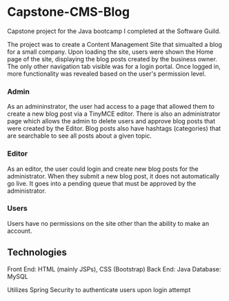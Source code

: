 # Capstone-CMS-Blog

Capstone project for the Java bootcamp I completed at the Software Guild. 

The project was to create a Content Management Site that simualted a blog for a small company. Upon loading the site,
users were shown the Home page of the site, displaying the blog posts created by the business owner. The only other navigation tab visible was for a login portal.
Once logged in, more functionality was revealed based on the user's permission level. 

### Admin
As an admininstrator, the user had access to a page that allowed them to create a new blog post via a TinyMCE editor. 
There is also an administrator page which allows the admin to delete users and approve blog posts that were created
by the Editor. Blog posts also have hashtags (categories) that are searchable to see all posts about a given topic.

### Editor
As an editor, the user could login and create new blog posts for the administrator. When they submit a new blog post,
it does not automatically go live. It goes into a pending queue that must be approved by the administrator.

### Users
Users have no permissions on the site other than the ability to make an account.

## Technologies
Front End: HTML (mainly JSPs), CSS (Bootstrap)
Back End: Java
Database: MySQL

Utilizes Spring Security to authenticate users upon login attempt
